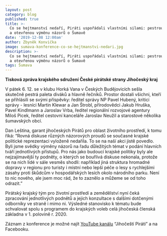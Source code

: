 ```yaml
---
layout: post
category: blog
published: true
title: >-
  Co se hejtmanství nedaří, Piráti uspořádali vlastními silami: pestrou, rovnou
  a otevřenou výměnu názorů o Šumavě
date: '2019-12-08 12:00am'
author: Zbyněk Konvička
image: sumava-konference-co-se-hejtmanstvi-nedari.jpg
description: >-
  Co se hejtmanství nedaří, Piráti uspořádali vlastními silami: pestrou, rovnou
  a otevřenou výměnu názorů o Šumavě
tags: Šumava
---
```

**Tisková zpráva krajského sdružení České pirátské strany Jihočeský kraj**

V pátek 6. 12. se v klubu Horká Vana v Českých Budějovicích sešla skutečně pestrá paleta diváků a hlavně řečníků. Prostor dostali všichni, kteří se přihlásili se svými příspěvky: ředitel správy NP Pavel Hubený, kritici správy - lesníci Martin Klewar a Jan Štrobl, přírodovědci Jakub Hruška, Pavel Kindlmann a Jaroslav Vrba, ředitel regionální rozvojové agentury Miloš Picek, ředitel cestovní kanceláře Jaroslav Neužil a starostové několika šumavských obcí.

Dan Leština, garant jihočeských Pirátů pro oblast životního prostředí, k tomu říká: “Rovná diskuse různých názorových proudů se současné krajské politické reprezentaci vyloženě nedařila. To se na naší akci jistě povedlo. Byli jsme svědky výměny názorů na řadu důležitých témat v podání hlavních tváří jednotlivých přístupů. Pro nás jako budoucí krajské politiky byly ale nejzajímavější ty podněty, o kterých se bouřlivá diskuse nekonala, protože se na nich lidé v sále vesměs shodli: například jiná struktura hromadné dopravy v regionu pro turisty i místní nebo lepší péče o lesy s rychlejšími zásahy proti škůdcům v hospodářských lesích okolo národního parku. Není to nic nového, ale jsem moc rád, že to zaznělo a můžeme se od toho odrazit.”

Pirátský krajský tým pro životní prostředí a zemědělství nyní čeká zpracování jednotlivých podnětů a jejich konzultace s dalšími dotčenými odborníky ve straně i mimo ni. Výsledné stanovisko k tématu bude schvalovat spolu s programem do krajských voleb celá jihočeská členská základna v 1. polovině r. 2020.

 

Záznam z konference je možné najít [YouTube kanálu](https://www.youtube.com/watch?v=YhaRPD2oIcY) “Jihočeští Piráti” a na Facebooku.
